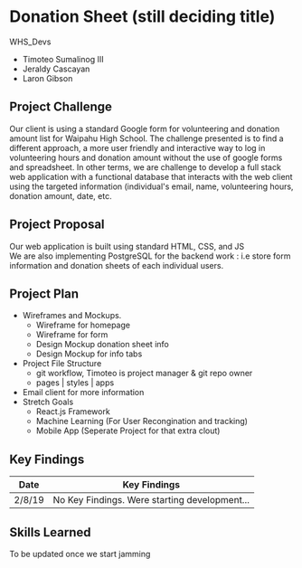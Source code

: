# Donation Sheet (still deciding title)
WHS_Devs<br />
- Timoteo Sumalinog III
- Jeraldy Cascayan
- Laron Gibson

## Project Challenge
Our client is using a standard Google form for volunteering and donation amount list for Waipahu High School. The challenge presented is to find a different approach, a more user friendly and interactive way to log in volunteering hours and donation amount without the use of google forms and spreadsheet. In other terms, we are challenge to develop a full stack web application with a functional database that interacts with the web client using the targeted information (individual's email, name, volunteering hours, donation amount, date, etc.

## Project Proposal
Our web application is built using standard HTML, CSS, and JS <br>
We are also implementing PostgreSQL for the backend work : i.e store form information and donation sheets of each individual users.

## Project Plan
-  Wireframes and Mockups.
    - Wireframe for homepage
    - Wireframe for form
    - Design Mockup donation sheet info
    - Design Mockup for info tabs
- Project File Structure
    - git workflow, Timoteo is project manager & git repo owner
    - pages <html directory> | styles <css directory> | apps <js directory>
- Email client for more information
- Stretch Goals 
   - React.js Framework
   - Machine Learning (For User Recongination and tracking)
   - Mobile App (Seperate Project for that extra clout)
    
## Key Findings
| Date        | Key Findings    |
| ------------- |:-------------:|
| 2/8/19      | No Key Findings. Were starting development... |


## Skills Learned
To be updated once we start jamming

